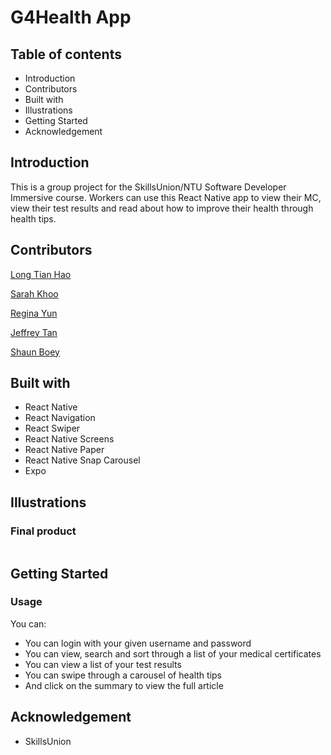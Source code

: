 # G4Health App

## Table of contents
* Introduction
* Contributors
* Built with
* Illustrations
* Getting Started
* Acknowledgement

## Introduction
This is a group project for the SkillsUnion/NTU Software Developer Immersive course. Workers can use this React Native app to view their MC, view their test results and read about how to improve their health through health tips.

## Contributors
[Long Tian Hao](https://github.com/thenhao)

[Sarah Khoo](https://github.com/Sarah-Specialist)

[Regina Yun](https://github.com/regina-yun)

[Jeffrey Tan](https://github.com/Jeffreytanhk)

[Shaun Boey](https://github.com/shaunboey)

## Built with
* React Native
* React Navigation
* React Swiper
* React Native Screens
* React Native Paper
* React Native Snap Carousel
* Expo

## Illustrations

### Final product

![]()

## Getting Started

### Usage

You can:

* You can login with your given username and password
* You can view, search and sort through a list of your medical certificates
* You can view a list of your test results
* You can swipe through a carousel of health tips
* And click on the summary to view the full article

## Acknowledgement
* SkillsUnion
